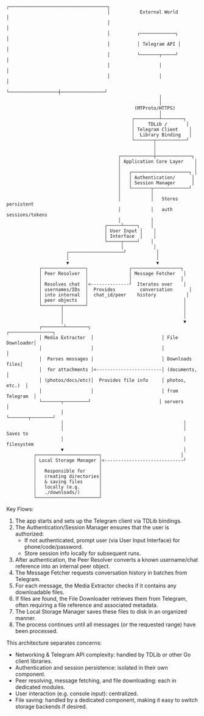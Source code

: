                                          ┌────────────────────────────────────┐
                                         │           External World           │
                                         │                                    │
                                         │          ┌─────────────┐          │
                                         │          │ Telegram API │          │
                                         │          └───────┬─────┘          │
                                         │                  │                │
                                         │                  │                │
                                         └──────────────────┼────────────────┘
                                                            │
                                                            │
                                                   (MTProto/HTTPS)
                                                            │
                                                  ┌─────────┴────────┐
                                                  │     TDLib /       │
                                                  │ Telegram Client    │ 
                                                  │  Library Binding   │
                                                  └───────┬───────────┘
                                                          │
                                                          │
                                             ┌────────────┼─────────────┐
                                             │ Application Core Layer    │
                                             │                           │
                                             │   ┌─────────────────────┐ │
                                             │   │ Authentication/      │
                                             │   │ Session Manager      │
                                             │   └───────┬─────────────┘
                                             │           │
                                             │           │   Stores persistent
                                             │           │   auth sessions/tokens
                                             │           │
                                        ┌─────┴─────┐    │
                                        │ User Input │    │
                                        │ Interface  │    │
                                        └─────┬─────┘    │
                                              │           │
                          ┌────────────────────┘           │
                          │                                │
                          ▼                                ▼
                ┌────────────────┐               ┌──────────────────┐
                │ Peer Resolver  │               │ Message Fetcher   │
                │                │               │                  │
                │ Resolves chat  │<--------------┘  Iterates over    │
                │ usernames/IDs  │  Provides         conversation      │
                │ into internal  │  chat_id/peer    history           │
                │ peer objects   │                                   │
                └───────┬────────┘                                   │
                        │                                            │
                        │                                            │
                        │                                            ▼
                ┌────────┴────────┐                         ┌────────────────┐
                │ Media Extractor  │                         │ File Downloader│
                │                  │                         │                │
                │  Parses messages │                         │ Downloads files│
                │  for attachments │<------------------------│ (documents,    │
                │ (photos/docs/etc)│  Provides file info     │ photos, etc.)  │
                │                  │                         │ from Telegram  │
                └───────┬─────────┘                         │ servers         │
                        │                                    └───────┬────────┘
                        │                                            │
                        │                                            │ Saves to
                        │                                            │ filesystem
                        ▼                                            │
              ┌───────────────────────┐                             │
              │ Local Storage Manager │<-----------------------------┘
              │                       │
              │   Responsible for     │
              │   creating directories│
              │   & saving files      │
              │   locally (e.g.       │
              │   ./downloads/)       │
              └───────────────────────┘


Key Flows:
1. The app starts and sets up the Telegram client via TDLib bindings.
2. The Authentication/Session Manager ensures that the user is authorized:
   - If not authenticated, prompt user (via User Input Interface) for phone/code/password.
   - Store session info locally for subsequent runs.
3. After authentication, the Peer Resolver converts a known username/chat reference into an internal peer object.
4. The Message Fetcher requests conversation history in batches from Telegram.
5. For each message, the Media Extractor checks if it contains any downloadable files.
6. If files are found, the File Downloader retrieves them from Telegram, often requiring a file reference and associated metadata.
7. The Local Storage Manager saves these files to disk in an organized manner.
8. The process continues until all messages (or the requested range) have been processed.

This architecture separates concerns:
- Networking & Telegram API complexity: handled by TDLib or other Go client libraries.
- Authentication and session persistence: isolated in their own component.
- Peer resolving, message fetching, and file downloading: each in dedicated modules.
- User interaction (e.g. console input): centralized.
- File saving: handled by a dedicated component, making it easy to switch storage backends if desired.
